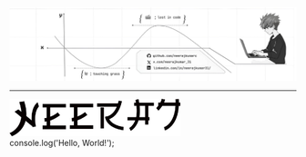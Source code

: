 <img src="banner.jpg" alt="drawing" width=""/>

---

<picture  >
  <source media="(prefers-color-scheme: dark)" srcset="dark.png">
  <source media="(prefers-color-scheme: light)" srcset="light.png">
  <img alt="" src="light.png" width="300">
</picture>
<br/>
console.log('Hello, World!');
